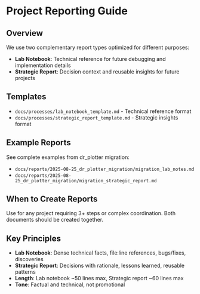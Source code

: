 # Project Reporting Guide

## Overview
We use two complementary report types optimized for different purposes:

- **Lab Notebook**: Technical reference for future debugging and implementation details
- **Strategic Report**: Decision context and reusable insights for future projects

## Templates
- `docs/processes/lab_notebook_template.md` - Technical reference format
- `docs/processes/strategic_report_template.md` - Strategic insights format

## Example Reports
See complete examples from dr_plotter migration:
- `docs/reports/2025-08-25_dr_plotter_migration/migration_lab_notes.md` 
- `docs/reports/2025-08-25_dr_plotter_migration/migration_strategic_report.md`

## When to Create Reports
Use for any project requiring 3+ steps or complex coordination. Both documents should be created together.

## Key Principles
- **Lab Notebook**: Dense technical facts, file:line references, bugs/fixes, discoveries
- **Strategic Report**: Decisions with rationale, lessons learned, reusable patterns
- **Length**: Lab notebook ~50 lines max, Strategic report ~60 lines max
- **Tone**: Factual and technical, not promotional